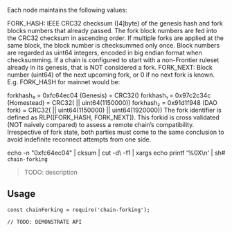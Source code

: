 Each node maintains the following values:

FORK_HASH: IEEE CRC32 checksum ([4]byte) of the genesis hash and fork blocks numbers that already passed.
The fork block numbers are fed into the CRC32 checksum in ascending order.
If multiple forks are applied at the same block, the block number is checksummed only once.
Block numbers are regarded as uint64 integers, encoded in big endian format when checksumming.
If a chain is configured to start with a non-Frontier ruleset already in its genesis, that is NOT considered a fork.
FORK_NEXT: Block number (uint64) of the next upcoming fork, or 0 if no next fork is known.
E.g. FORK_HASH for mainnet would be:

forkhash₀ = 0xfc64ec04 (Genesis) = CRC32(<genesis-hash>)
forkhash₁ = 0x97c2c34c (Homestead) = CRC32(<genesis-hash> || uint64(1150000))
forkhash₂ = 0x91d1f948 (DAO fork) = CRC32(<genesis-hash> || uint64(1150000) || uint64(1920000))
The fork identifier is defined as RLP([FORK_HASH, FORK_NEXT]). This forkid is cross validated (NOT naively compared) to assess a remote chain’s compatibility. Irrespective of fork state, both parties must come to the same conclusion to avoid indefinite reconnect attempts from one side.

 echo -n "0xfc64ec04"  | cksum | cut -d\  -f1 | xargs echo printf '%0X\\n' | sh# `chain-forking`

> TODO: description

## Usage

```
const chainForking = require('chain-forking');

// TODO: DEMONSTRATE API
```
